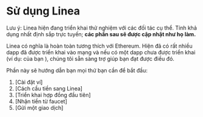 # Sử dụng Linea

Lưu ý: Linea hiện đang triển khai thử nghiệm với các đối tác cụ thể. Tính khả dụng nhất định sắp trực tuyến; **các phần sau sẽ được cập nhật như họ làm.**

Linea có nghĩa là hoàn toàn tương thích với Ethereum. Hiện đã có rất nhiều dapp đã được triển khai vào mạng và nếu có một dapp chưa được triển khai (ví dụ: của bạn ), chúng tôi sẵn sàng trợ giúp bạn đạt được điều đó. 

Phần này sẽ hướng dẫn bạn mọi thứ bạn cần để bắt đầu:

1. [Cài đặt ví]
2. [Cách cầu tiền sang Linea]
3. [Triển khai hợp đồng đầu tiên]
4. [Nhận tiền từ faucet]
5. [Gửi một giao dịch]
